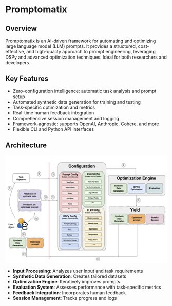 # Promptomatix

## Overview
Promptomatix is an AI-driven framework for automating and optimizing large language model (LLM) prompts. It provides a structured, cost-effective, and high-quality approach to prompt engineering, leveraging DSPy and advanced optimization techniques. Ideal for both researchers and developers.

## Key Features
- Zero-configuration intelligence: automatic task analysis and prompt setup
- Automated synthetic data generation for training and testing
- Task-specific optimization and metrics
- Real-time human feedback integration
- Comprehensive session management and logging
- Framework-agnostic: supports OpenAI, Anthropic, Cohere, and more
- Flexible CLI and Python API interfaces

## Architecture

<div align="center">
  <img src="../images/architecture1_quality.png" alt="Promptomatix Architecture" width="800"/>
</div>

- **Input Processing**: Analyzes user input and task requirements
- **Synthetic Data Generation**: Creates tailored datasets
- **Optimization Engine**: Iteratively improves prompts
- **Evaluation System**: Assesses performance with task-specific metrics
- **Feedback Integration**: Incorporates human feedback
- **Session Management**: Tracks progress and logs 